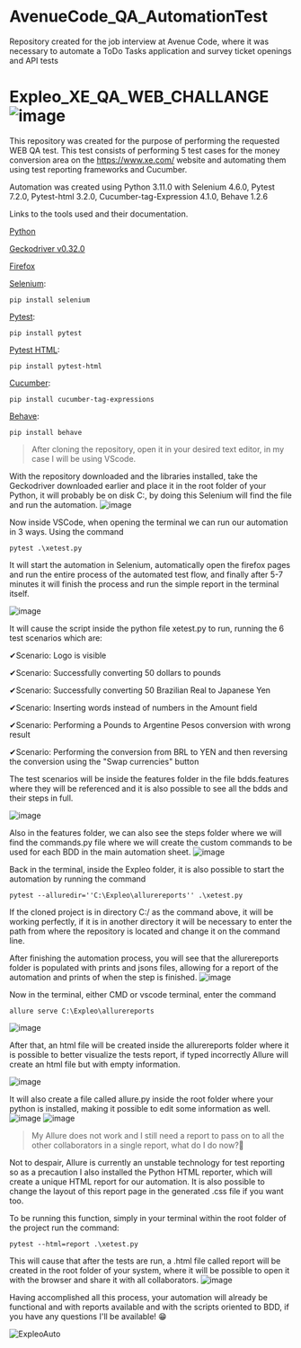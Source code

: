 # AvenueCode_QA_AutomationTest
Repository created for the job interview at Avenue Code, where it was necessary to automate a ToDo Tasks application and survey ticket openings and API tests

# Expleo_XE_QA_WEB_CHALLANGE ![image](https://user-images.githubusercontent.com/61331185/201559814-b0e1eb6a-bec3-40c3-a7ff-4941b7e5adf5.png)

This repository was created for the purpose of performing the requested WEB QA test.  This test consists of performing 5 test cases for the money conversion area on the https://www.xe.com/ website and automating them using test reporting frameworks and Cucumber.

Automation was created using Python 3.11.0 with Selenium 4.6.0, Pytest 7.2.0, Pytest-html 3.2.0, Cucumber-tag-Expression 4.1.0, Behave 1.2.6

Links to the tools used and their documentation.

[Python](https://www.python.org)

[Geckodriver v0.32.0](https://github.com/mozilla/geckodriver/releases)

[Firefox](https://www.mozilla.org/pt-BR/firefox/new/)



[Selenium](https://selenium-python.readthedocs.io/installation.html):

```
pip install selenium

```
[Pytest](https://pypi.org/project/pytest/):
```
pip install pytest
```
[Pytest HTML](https://pypi.org/project/pytest-html/):
```
pip install pytest-html
```
[Cucumber](https://pypi.org/project/cucumber-tag-expressions/):
```
pip install cucumber-tag-expressions
```
[Behave](https://behave.readthedocs.io/en/stable/install.html):
```
pip install behave
```
>After cloning the repository, open it in your desired text editor, in my case I will be using VScode.

With the repository downloaded and the libraries installed, take the Geckodriver downloaded earlier and place it in the root folder of your Python, it will probably be on disk C:, by doing this Selenium will find the file and run the automation.
![image](https://user-images.githubusercontent.com/61331185/201555111-efa95a1f-9155-4679-acbf-45cce84376a4.png)

Now inside VSCode, when opening the terminal we can run our automation in 3 ways.
Using the command
```
pytest .\xetest.py
```
It will start the automation in Selenium, automatically open the firefox pages and run the entire process of the automated test flow, and finally after 5-7 minutes it will finish the process and run the simple report in the terminal itself.

![image](https://user-images.githubusercontent.com/61331185/201556337-b9b0c3aa-d7d6-45f4-bef1-3fc46eb6f96a.png)



It will cause the script inside the python file xetest.py to run, running the 6 test scenarios which are:

✔Scenario: Logo is visible

✔Scenario: Successfully converting 50 dollars to pounds

✔Scenario: Successfully converting 50 Brazilian  Real to Japanese Yen

✔Scenario: Inserting words instead of numbers in the Amount field

✔Scenario: Performing a Pounds to Argentine Pesos conversion with wrong result

✔Scenario: Performing the conversion from BRL to YEN and then reversing the conversion using the "Swap currencies" button

The test scenarios will be inside the features folder in the file bdds.features where they will be referenced and it is also possible to see all the bdds and their steps in full.

![image](https://user-images.githubusercontent.com/61331185/201555987-baa98e08-8af2-4902-9007-15c46d17a732.png)


Also in the features folder, we can also see the steps folder where we will find the commands.py file where we will create the custom commands to be used for each BDD in the main automation sheet.
![image](https://user-images.githubusercontent.com/61331185/201556150-65034353-ecc4-4d95-be66-d51aa39b6451.png)

Back in the terminal, inside the Expleo folder, it is also possible to start the automation by running the command
```
pytest --alluredir=''C:\Expleo\allurereports'' .\xetest.py
```
If the cloned project is in directory C:/ as the command above, it will be working perfectly, if it is in another directory it will be necessary to enter the path from where the repository is located and change it on the command line.

After finishing the automation process, you will see that the allurereports folder is populated with prints and jsons files, allowing for a report of the automation and prints of when the step is finished.
![image](https://user-images.githubusercontent.com/61331185/201558414-a52cd642-e56c-4bb4-ab6c-f71620e32c7a.png)

Now in the terminal, either CMD or vscode terminal, enter the command
```
allure serve C:\Expleo\allurereports
```
![image](https://user-images.githubusercontent.com/61331185/201558547-79e5e9e1-0756-4e25-808d-d21528f79f72.png)

After that, an html file will be created inside the allurereports folder where it is possible to better visualize the tests report, if typed incorrectly Allure will create an html file but with empty information.

![image](https://user-images.githubusercontent.com/61331185/201558660-e15dbfd1-805a-4031-a62b-11d908823248.png)

It will also create a file called allure.py inside the root folder where your python is installed, making it possible to edit some information as well.
![image](https://user-images.githubusercontent.com/61331185/201558799-9214f1f5-0f03-4da6-bc8a-5c2a7a575480.png)
![image](https://user-images.githubusercontent.com/61331185/201558831-0e4061ff-0e46-46b0-9080-170cd45ec4e5.png)


>My Allure does not work and I still need a report to pass on to all the other collaborators in a single report, what do I do now?🤯


Not to despair, Allure is currently an unstable technology for test reporting so as a precaution I also installed the Python HTML reporter, which will create a unique HTML report for our automation.
It is also possible to change the layout of this report page in the generated .css file if you want too.

To be running this function, simply in your terminal within the root folder of the project run the command:
```
pytest --html=report .\xetest.py
```
This will cause that after the tests are run, a .html file called report will be created in the root folder of your system, where it will be possible to open it with the browser and share it with all collaborators.
![image](https://user-images.githubusercontent.com/61331185/201559590-ba98f374-6b15-447a-994b-9988ed196b51.png)

Having accomplished all this process, your automation will already be functional and with reports available and with the scripts oriented to BDD, if you have any questions I'll be available! 😁

![ExpleoAuto](https://user-images.githubusercontent.com/61331185/201561602-d25f8513-f501-4f34-9e4b-e1127db1cf29.gif)


